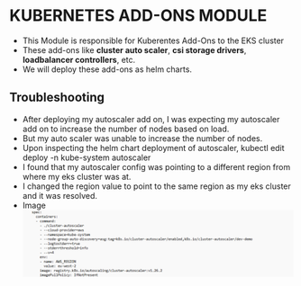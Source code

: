 # KUBERNETES ADD-ONS MODULE
- This Module is responsible for Kuberentes Add-Ons to the EKS cluster
- These add-ons like **cluster auto scaler**, **csi storage drivers**, **loadbalancer controllers**, etc.
- We will deploy these add-ons as helm charts.

## Troubleshooting
- After deploying my autoscaler add on, I was expecting my autoscaler add on to increase the number of nodes based on load.
- But my auto scaler was unable to increase the number of nodes.
- Upon inspecting the helm chart deployment of autoscaler, kubectl edit deploy -n kube-system autoscaler
- I found that my autoscaler config was pointing to a different region from where my eks cluster was at. 
- I changed the region value to point to the same region as my eks cluster and it was resolved.
- Image <img src="../../helmchart-autoscaler-addon-issue.png" alt="deployment file"/>